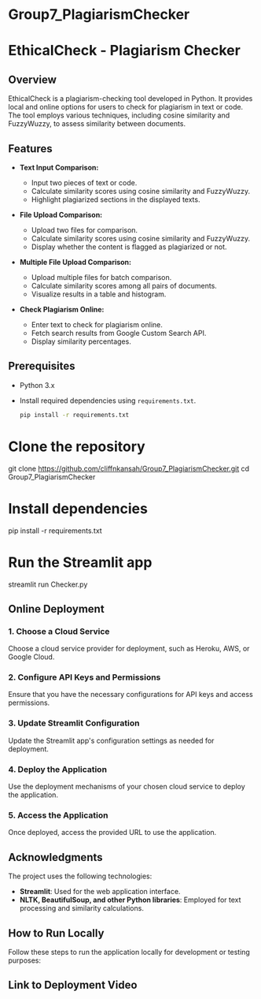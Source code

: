 # Group7_PlagiarismChecker
# EthicalCheck - Plagiarism Checker

## Overview

EthicalCheck is a plagiarism-checking tool developed in Python. It provides local and online options for users to check for plagiarism in text or code. The tool employs various techniques, including cosine similarity and FuzzyWuzzy, to assess similarity between documents.

## Features

- **Text Input Comparison:**
  - Input two pieces of text or code.
  - Calculate similarity scores using cosine similarity and FuzzyWuzzy.
  - Highlight plagiarized sections in the displayed texts.

- **File Upload Comparison:**
  - Upload two files for comparison.
  - Calculate similarity scores using cosine similarity and FuzzyWuzzy.
  - Display whether the content is flagged as plagiarized or not.

- **Multiple File Upload Comparison:**
  - Upload multiple files for batch comparison.
  - Calculate similarity scores among all pairs of documents.
  - Visualize results in a table and histogram.

- **Check Plagiarism Online:**
  - Enter text to check for plagiarism online.
  - Fetch search results from Google Custom Search API.
  - Display similarity percentages.

## Prerequisites

- Python 3.x
- Install required dependencies using `requirements.txt`.

  ```bash
  pip install -r requirements.txt

# Clone the repository
git clone https://github.com/cliffnkansah/Group7_PlagiarismChecker.git
cd Group7_PlagiarismChecker

# Install dependencies
pip install -r requirements.txt

# Run the Streamlit app
streamlit run Checker.py

## Online Deployment

### 1. Choose a Cloud Service
Choose a cloud service provider for deployment, such as Heroku, AWS, or Google Cloud.

### 2. Configure API Keys and Permissions
Ensure that you have the necessary configurations for API keys and access permissions.

### 3. Update Streamlit Configuration
Update the Streamlit app's configuration settings as needed for deployment.

### 4. Deploy the Application
Use the deployment mechanisms of your chosen cloud service to deploy the application.

### 5. Access the Application
Once deployed, access the provided URL to use the application.

## Acknowledgments

The project uses the following technologies:

- **Streamlit**: Used for the web application interface.
- **NLTK, BeautifulSoup, and other Python libraries**: Employed for text processing and similarity calculations.

## How to Run Locally

Follow these steps to run the application locally for development or testing purposes:

## Link to Deployment Video

